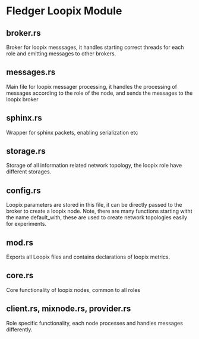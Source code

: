 # Fledger Loopix Module

## broker.rs
Broker for loopix messsages, it handles starting correct threads for each role and emitting messages to other brokers.

## messages.rs
Main file for loopix messager processing, it handles the processing of messages according to the role of the node, and sends the messages to the loopix broker

## sphinx.rs
Wrapper for sphinx packets, enabling serialization etc

## storage.rs
Storage of all information related network topology, the loopix role have different storages.

## config.rs
Loopix parameters are stored in this file, it can be directly passed to the broker to create a loopix node.
Note, there are many functions starting witht the name default_with, these are used to create network topologies easily for experiments.

## mod.rs
Exports all Loopix files and contains declarations of loopix metrics.

## core.rs
Core functionality of loopix nodes, common to all roles

## client.rs, mixnode.rs, provider.rs
Role specific functionality, each node processes and handles messages differently.